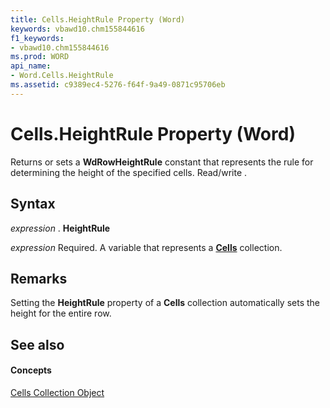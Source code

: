 ```yaml
---
title: Cells.HeightRule Property (Word)
keywords: vbawd10.chm155844616
f1_keywords:
- vbawd10.chm155844616
ms.prod: WORD
api_name:
- Word.Cells.HeightRule
ms.assetid: c9389ec4-5276-f64f-9a49-0871c95706eb
---
```



# Cells.HeightRule Property (Word)

Returns or sets a  **WdRowHeightRule** constant that represents the rule for determining the height of the specified cells. Read/write .


## Syntax

 _expression_ . **HeightRule**

 _expression_ Required. A variable that represents a **[Cells](cells-object-word.md)** collection.


## Remarks

Setting the  **HeightRule** property of a **Cells** collection automatically sets the height for the entire row.


## See also


#### Concepts


[Cells Collection Object](cells-object-word.md)

